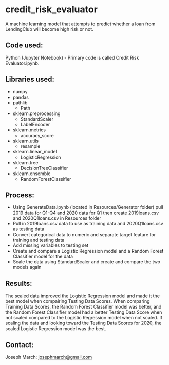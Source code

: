 # credit_risk_evaluator
A machine learning model that attempts to predict whether a loan from LendingClub will become high risk or not.

## Code used:
Python (Jupyter Notebook) - Primary code is called Credit Risk Evaluator.ipynb.

## Libraries used:
- numpy
- pandas
- pathlib
	- Path
- sklearn.preprocessing
	- StandardScaler
	- LabelEncoder
- sklearn.metrics
	- accuracy_score
- sklearn.utils
	- resample
- sklearn.linear_model
	- LogisticRegression
- sklearn.tree
	- DecisionTreeClassifier
- sklearn.ensemble
	- RandomForestClassifier

## Process:
- Using GenerateData.ipynb (located in Resources/Generator folder) pull 2019 data for Q1-Q4 and 2020 data for Q1 then create 2019loans.csv and 2020Q1loans.csv in Resources folder
- Pull in 2019loans.csv data to use as training data and 2020Q1loans.csv as testing data
- Convert categorical data to numeric and separate target feature for training and testing data
- Add missing variables to testing set
- Create and compare a Logistic Regression model and a Random Forest Classifier model for the data
- Scale the data using StandardScaler and create and compare the two models again

## Results:
The scaled data improved the Logistic Regression model and made it the best model when compairing Testing Data Scores. When comparing Training Data Scores, the Random Forest Classifier model was better, and the Random Forest Classifier model had a better Testing Data Score when not scaled compared to the Logistic Regression model when not scaled. If scaling the data and looking toward the Testing Data Scores for 2020, the scaled Logistic Regression model was the best.

## Contact:
Joseph March: josephmarch@gmail.com